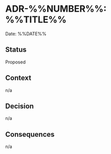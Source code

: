 # ADR-%%NUMBER%%: %%TITLE%%

Date: %%DATE%%

## Status

Proposed

## Context
<!-- The issue that is motivating this decision and any context that influences or constrains the decision. -->

n/a

## Decision
<!-- The change that we're proposing or have agreed to implement. -->

n/a

## Consequences
<!-- What becomes easier, or more difficult to do and any risks introduced by the change that will need to be mitigated? -->

n/a
